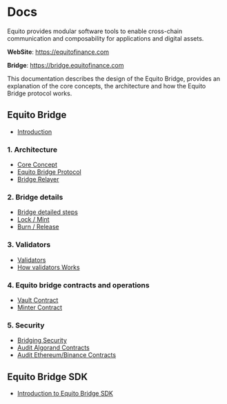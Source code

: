 # Docs

Equito provides modular software tools to enable cross-chain communication and composability for applications and digital assets.

**WebSite**: https://equitofinance.com

**Bridge**: https://bridge.equitofinance.com

This documentation describes the design of the Equito Bridge, provides an explanation of the core concepts, the architecture and how the Equito Bridge protocol works.

## Equito Bridge

- [Introduction](./equito-bridge/1-introduction/introduction.md)

### 1. Architecture

- [Core Concept](./equito-bridge/2-equito-bridge/1-architecture/1-concept.md)
- [Equito Bridge Protocol](./equito-bridge/2-equito-bridge/1-architecture/2-protocol.md)
- [Bridge Relayer](./equito-bridge/2-equito-bridge/1-architecture/3-relayer.md)

### 2. Bridge details

- [Bridge detailed steps](./equito-bridge/2-equito-bridge/2-bridge/1-bridge.md)
- [Lock / Mint](./equito-bridge/2-equito-bridge/2-bridge/2-lock-mint.md)
- [Burn / Release](./equito-bridge/2-equito-bridge/2-bridge/3-burn-release.md)

### 3. Validators

- [Validators](./equito-bridge/2-equito-bridge/3-validators/1-validators.md)
- [How validators Works](./equito-bridge/2-equito-bridge/3-validators/2-how.md)

### 4. Equito bridge contracts and operations

- [Vault Contract](./equito-bridge/2-equito-bridge/4-component-operation/1-vault.md)
- [Minter Contract](./equito-bridge/2-equito-bridge/4-component-operation/2-minter.md)

### 5. Security

- [Bridging Security](./equito-bridge/2-equito-bridge/5-security/multi-sig.md)
- [Audit Algorand Contracts](./equito-bridge/2-equito-bridge/5-security/REP-final-20221216T155748Z.pdf)
- [Audit Ethereum/Binance Contracts](./equito-bridge/2-equito-bridge/5-security/REP-final-20221216T155626Z.pdf)
## Equito Bridge SDK

- [Introduction to Equito Bridge SDK ](./equito-bridge/3-bridge-sdk/1-introduction.md)
